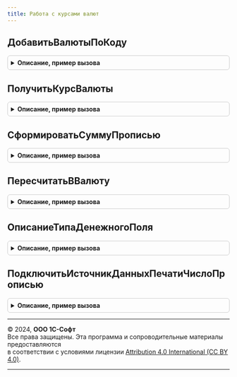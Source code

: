 ```yaml
---
title: Работа с курсами валют
---
```



## ДобавитьВалютыПоКоду
<details style="margin: 1em 0; padding: 0.5em; border: 1px solid #ccc; border-radius: 6px;">

<summary style="font-weight: bold; cursor: pointer;">Описание, пример вызова</summary>

```bsl

// Добавляет в справочник указанные валюты из классификатора.
// Для вызова из обработчиков начального заполнения.
//
// При отсутствии классификатора валюты добавляются с наименованием "Валюта",
// символьный код соответствует цифровому.
//
// Параметры:
//   КодыВалют - Массив из Строка - цифровые коды добавляемых валют.
//
// Возвращаемое значение:
//   Массив из СправочникСсылка.Валюты
//
Функция ДобавитьВалютыПоКоду(Знач КодыВалют) Экспорт
```

Пример вызова
```bsl
Результат = РаботаСКурсамиВалют.ДобавитьВалютыПоКоду(КодыВалют) 
```
</details>

## ПолучитьКурсВалюты
<details style="margin: 1em 0; padding: 0.5em; border: 1px solid #ccc; border-radius: 6px;">

<summary style="font-weight: bold; cursor: pointer;">Описание, пример вызова</summary>

```bsl

// Возвращает курс валюты на дату.
//
// Параметры:
//   Валюта    - СправочникСсылка.Валюты - валюта, для которой получается курс.
//   ДатаКурса - Дата - дата, на которую получается курс.
//
// Возвращаемое значение:
//   Структура:
//    * Курс      - Число - курс валюты на указанную дату.
//    * Кратность - Число - кратность валюты на указанную дату.
//    * Валюта    - СправочникСсылка.Валюты - ссылка валюты.
//    * ДатаКурса - Дата - дата получения курса.
//
Функция ПолучитьКурсВалюты(Валюта, ДатаКурса) Экспорт
```

Пример вызова
```bsl
Результат = РаботаСКурсамиВалют.ПолучитьКурсВалюты(Валюта, ДатаКурса) 
```
</details>

## СформироватьСуммуПрописью
<details style="margin: 1em 0; padding: 0.5em; border: 1px solid #ccc; border-radius: 6px;">

<summary style="font-weight: bold; cursor: pointer;">Описание, пример вызова</summary>

```bsl

// Формирует представление суммы прописью в указанной валюте.
//
// Параметры:
//   СуммаЧислом - Число - сумма, которую надо представить прописью.
//   Валюта - СправочникСсылка.Валюты - валюта, в которой нужно представить сумму.
//   БезДробнойЧасти - Булево - указать Истина, если требуется получить сумму без дробной части (без копеек).
//   КодЯзыка - Строка - язык, на котором требуется получить сумму прописью.
//                       Состоит из кода языка по ISO 639-1 и, опционально, кода страны по ISO 3166-1, разделенных
//                       символом подчеркивания. Примеры: "en", "en_US", "en_GB", "ru", "ru_RU".
//                       Значение по умолчанию - язык конфигурации.
//   ДробнаяЧастьПрописью - Булево
//
// Возвращаемое значение:
//   Строка - сумма прописью.
//
Функция СформироватьСуммуПрописью(СуммаЧислом, Валюта, БезДробнойЧасти = Ложь, Знач КодЯзыка = Неопределено, ДробнаяЧастьПрописью = Ложь) Экспорт
```

Пример вызова
```bsl
Результат = РаботаСКурсамиВалют.СформироватьСуммуПрописью(СуммаЧислом, Валюта, БезДробнойЧасти, КодЯзыка, ДробнаяЧастьПрописью);
```
</details>

## ПересчитатьВВалюту
<details style="margin: 1em 0; padding: 0.5em; border: 1px solid #ccc; border-radius: 6px;">

<summary style="font-weight: bold; cursor: pointer;">Описание, пример вызова</summary>

```bsl

// Пересчитывает сумму из одной валюты в другую.
//
// Параметры:
//  Сумма          - Число - сумма, которую необходимо пересчитать;
//  ИсходнаяВалюта - СправочникСсылка.Валюты - пересчитываемая валюта;
//  НоваяВалюта    - СправочникСсылка.Валюты - валюта, в которую необходимо пересчитать;
//  Дата           - Дата - дата курсов валют.
//
// Возвращаемое значение:
//  Число - пересчитанная сумма.
//
Функция ПересчитатьВВалюту(Сумма, ИсходнаяВалюта, НоваяВалюта, Дата) Экспорт
```

Пример вызова
```bsl
Результат = РаботаСКурсамиВалют.ПересчитатьВВалюту(Сумма, ИсходнаяВалюта, НоваяВалюта, Дата) 
```
</details>

## ОписаниеТипаДенежногоПоля
<details style="margin: 1em 0; padding: 0.5em; border: 1px solid #ccc; border-radius: 6px;">

<summary style="font-weight: bold; cursor: pointer;">Описание, пример вызова</summary>

```bsl

// Предназначена для использования в конструкторе типа Число для денежных полей.
//
// Параметры:
//  ДопустимыйЗнакПоля - ДопустимыйЗнак - определяет допустимый знак числа. Значение по умолчанию - ДопустимыйЗнак.Любой.
//
// Возвращаемое значение:
//  ОписаниеТипов - тип значения для денежного поля.
//
Функция ОписаниеТипаДенежногоПоля(Знач ДопустимыйЗнакПоля = Неопределено) Экспорт
```

Пример вызова
```bsl
Результат = РаботаСКурсамиВалют.ОписаниеТипаДенежногоПоля(ДопустимыйЗнакПоля);
```
</details>

## ПодключитьИсточникДанныхПечатиЧислоПрописью
<details style="margin: 1em 0; padding: 0.5em; border: 1px solid #ccc; border-radius: 6px;">

<summary style="font-weight: bold; cursor: pointer;">Описание, пример вызова</summary>

```bsl

// Добавляет возможность вывода числового реквизита прописью при печати.
// Для вызова из УправлениеПечатьюПереопределяемый.ПриОпределенииИсточниковДанныхПечати.
//
// Параметры:
//  ИсточникиДанныхПечати - см. УправлениеПечатьюПереопределяемый.ПриОпределенииИсточниковДанныхПечати.ИсточникиДанныхПечати
//
Процедура ПодключитьИсточникДанныхПечатиЧислоПрописью(ИсточникиДанныхПечати) Экспорт
```

Пример вызова
```bsl
РаботаСКурсамиВалют.ПодключитьИсточникДанныхПечатиЧислоПрописью(ИсточникиДанныхПечати) 
```
</details>

---

© 2024, **ООО 1С-Софт**  
Все права защищены. Эта программа и сопроводительные материалы предоставляются  
в соответствии с условиями лицензии [Attribution 4.0 International (CC BY 4.0)](https://creativecommons.org/licenses/by/4.0/legalcode).

---
